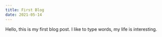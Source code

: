 ```yaml
---
title: First Blog
date: 2021-05-14
---
```


Hello, this is my first blog post. I like to type words, my life is interesting.
